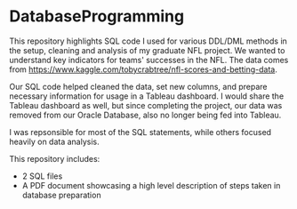 # DatabaseProgramming
This repository highlights SQL code I used for various DDL/DML methods in the setup, cleaning and analysis of my graduate NFL project. We wanted to understand key indicators for teams' successes in the NFL. The data comes from https://www.kaggle.com/tobycrabtree/nfl-scores-and-betting-data. 

Our SQL code helped cleaned the data, set new columns, and prepare necessary information for usage in a Tableau dashboard. I would share the Tableau dashboard as well, but since completing the project, our data was removed from our Oracle Database, also no longer being fed into Tableau. 

I was repsonsible for most of the SQL statements, while others focused heavily on data analysis.

This repository includes:
- 2 SQL files
- A PDF document showcasing a high level description of steps taken in database preparation
